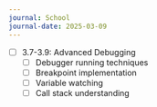 ```yaml
---
journal: School
journal-date: 2025-03-09
---
```

 - [ ] 3.7-3.9: Advanced Debugging
	- [ ]  Debugger running techniques
	- [ ]  Breakpoint implementation
	- [ ]  Variable watching
	- [ ]  Call stack understanding